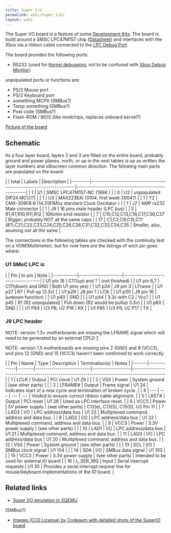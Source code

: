 ```yaml
---
title: Super I/O
permalink: wiki/Super_I/O/
layout: wiki
---
```


The Super I/O board is a feature of some [Development
Kits](/wiki/Development_Kits "wikilink"). The board is build around a SMSC
LPC47M157 chip
([Datasheet](https://drive.google.com/uc?export=download&id=0BxOesalXbGtOanoxenlqQUh6Y0k))
and interfaces with the Xbox via a ribbon cable connected to the [LPC
Debug Port](/wiki/LPC_Debug_Port "wikilink").

The board provides the following ports:

-   RS232 (used for [ Kernel debugging](/wiki/Kernel_Debug "wikilink"), not to
    be confused with [Xbox Debug
    Monitor](/wiki/Xbox_Debug_Monitor "wikilink"))

unpopulated ports or functions are:

-   PS/2 Mouse port
-   PS/2 Keyboard port
-   something MCPX (SMBus?)
-   Temp something (SMBus?)
-   Post code (SMBus?)
-   Flash-ROM / BIOS (like modchips, replaces onboard kernel?)

[Picture of the board](http://codeasm.com/xbox/images/dvt4/SL734874.JPG)

Schematic
---------

Its a four layer board, layers 2 and 3 are filled on the entire board,
probably ground and power planes. north, or up in the next tables is up
as written the layer numbers and silkscreen common direction. The
folowing main parts are populated on the board:

| | total | Labels                                                               | Description                                         |
|---------|----------------------------------------------------------------------|-----------------------------------------------------|
| 1       | U1                                                                   | SMSC LPC47M157-NC (1996 )                           |
| 0       | U2                                                                   | unpopulated DIP24 MCU(?)                            |
| 1       | U3                                                                   | MAX223EAI (0104, first week 2004?)                  |
| 1       | Y2                                                                   | CMX-309FB B (14.3181Mhz standard Clock Oscillator ) |
| 1       | J7                                                                   | AMP rs232 Male connector                            |
| 1       | J9                                                                   | 16 pins male header (LPC bus)                       |
| 5       | R1,R7,R10,R11,R12                                                    | 10Kohm smd resistor                                 |
| 7       | C10,C12,C13,C16,C17,C36,C37                                          | Bigger, probably NOT all the same caps              |
| 17      | C1,C2,C9,C15,C1?(8?),C21,C22,C23,C24,C25,C26,C28,C31,C32,C33,C34,C35 | Smaller, also, asuming not all the same             |

The connections in the following tables are checked with the continuity
test on a VOM(Multimeter). but for now here are the listings of wich pin
goes where:

### U1 SMsC LPC ic

| | Pin      | to pin              | Note                                |
|------------|---------------------|-------------------------------------|
| U1 pin 18  | C17(up) and ?       | (not finished)                      |
| U1 pin 6,7 | C17(down) and GND   | Both U1 pins yes)                   |
| U1 p24     | J9 pin 3            | LFrame                              |
| U1 p27     | R7                  | Pull up (3.3v)                      |
| U1 p29     | J9 pin 1            | LClk                                |
| U1 p30     | J9 pin 16           | (unkown function)                   |
| U1 p40     | GND                 |                                     |
| U1 p44     | 3.3v with C2        | Vcc?                                |
| U1 p45     | R1 (R2 unpopulated) | Pull down (R2 would be pullup 3.3v) |
| U1 p60     | GND                 |                                     |
| U1 P84     | U3 P8, U2 P18       | RX                                  |
| U1 P85     | U3 P6, U2 P17       | TX                                  |

### J9 LPC header

NOTE: version 1.3+ motherboards are missing the LFRAME signal which will
need to be generated by an external CPLD
[1](https://www.reddit.com/r/originalxbox/comments/7uo3lq/got_an_xbox_for_free_dvd_tray_wont_stop_ejecting/dtmqmn3/)

NOTE: version 1.5 motherboards are missing pins 2 (GND) and 9 (VCC3),
and pins 12 (GND) and 15 (VCC3) haven't been confirmed to work correctly

| | Pin | Name        | Type   | Description               | Termination(s)    | Notes                                                                                        |
|-------|-------------|--------|---------------------------|-------------------|----------------------------------------------------------------------------------------------|
| 1     | LCLK        | Output | PCI clock                 | U1 29             |                                                                                              |
| 2     | VSS         | Power  | System ground             | (see other parts) |                                                                                              |
| 3     | LFRAME\#    | Output | Frame signal              | U1 24             | Indicates start of a new cycle and termination of broken cycle.                              |
| 4     | ---         | ---    | ---                       | ---               | Voided to ensure correct ribbon cable alignment.                                             |
| 5     | LRST\#      | Output | PCI reset                 | U1 26             | Used as LPC interface reset.                                                                 |
| 6     | VCC5        | Power  | 5V power supply           | (see other parts) | C12(e), C13(S), C15(S), U3 Pin 11                                                            |
| 7     | LAD3        | I/O    | LPC address/data bus      | U1 23             | Multiplexed command, address and data bus.                                                   |
| 8     | LAD2        | I/O    | LPC address/data bus      | U1 22             | Multiplexed command, address and data bus.                                                   |
| 9     | VCC3        | Power  | 3.3V power supply         | (see other parts) |                                                                                              |
| 10    | LAD1        | I/O    | LPC address/data bus      | U1 21             | Multiplexed command, address and data bus.                                                   |
| 11    | LAD0        | I/O    | LPC address/data bus      | U1 20             | Multiplexed command, address and data bus.                                                   |
| 12    | VSS         | Power  | System ground             | (see other parts) |                                                                                              |
| 13    | SCL         | I/O    | SMBus clock signal        | U1 104            |                                                                                              |
| 14    | SDA         | I/O    | SMBus data signal         | U1 103            |                                                                                              |
| 15    | VCC3        | Power  | 3.3V power supply         | (see other parts) | Intended to be used for external IO board                                                    |
| 16    | L\_SER\_IRQ | Input  | Serial interrupt requests | U1 30             | Provides a serial interrupt request line for mouse/keyboard implementations of the IO board. |

Related links
-------------

-   [Super I/O emulation in
    XQEMU](https://github.com/espes/xqemu/blob/xbox/hw/xbox/lpc47m157.c)

(SMBus?)

-   [Images (CC0 License) by Codeasm with detailed shots of the SuperIO
    board](http://imgur.com/a/vJi9E)

